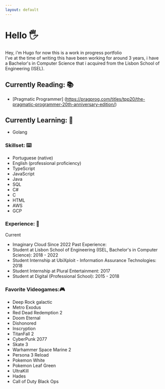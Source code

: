 ```yaml
---
layout: default
---
```


# Hello 🖐️

Hey, i'm Hugo for now this is a work in progress portfolio  
I've at the time of writing this have been working for around 3 years, i have a Bachelor's in Computer Science that i acquired from the Lisbon School of Engineering (ISEL).  
  
## Currently Reading: 📚  
  - [Pragmatic Programmer] (https://pragprog.com/titles/tpp20/the-pragmatic-programmer-20th-anniversary-edition/)

## Currently Learning: 🧠  
  - Golang

### Skillset: ⌨️  
  - Portuguese (native)
  - English (professional proficiency)
  - TypeScript
  - JavaScript
  - Java
  - SQL
  - C#
  - C
  - HTML
  - AWS
  - GCP

### Experience: 💼  
  Current  
  - Imaginary Cloud Since 2022
  Past Experience:  
  - Student at Lisbon School of Engineering (ISEL, Bachelor's in Computer Science): 2018 - 2022
  - Student Internship at UbiXploit - Information Assurance Technologies: 2018
  - Student Internship at Plural Entertainment: 2017
  - Student at Digital (Professional School): 2015 - 2018


### Favorite Videogames:🎮  
  - Deep Rock galactic
  - Metro Exodus
  - Red Dead Redemption 2
  - Doom Eternal
  - Dishonored
  - Inscryption
  - TitanFall 2
  - CyberPunk 2077
  - Skate 3
  - Warhammer Space Marine 2
  - Persona 3 Reload
  - Pokemon White
  - Pokemon Leaf Green
  - UltraKill
  - Hades
  - Call of Duty Black Ops
  

  